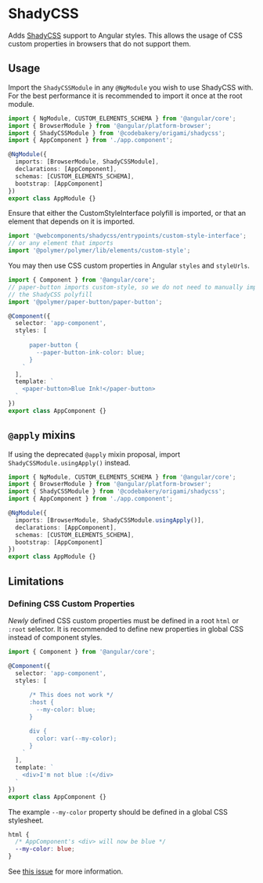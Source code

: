 # ShadyCSS

Adds [ShadyCSS](https://github.com/webcomponents/shadycss) support to Angular styles. This allows the usage of CSS custom properties in browsers that do not support them.

## Usage

Import the `ShadyCSSModule` in any `@NgModule` you wish to use ShadyCSS with. For the best performance it is recommended to import it once at the root module.

```ts
import { NgModule, CUSTOM_ELEMENTS_SCHEMA } from '@angular/core';
import { BrowserModule } from '@angular/platform-browser';
import { ShadyCSSModule } from '@codebakery/origami/shadycss';
import { AppComponent } from './app.component';

@NgModule({
  imports: [BrowserModule, ShadyCSSModule],
  declarations: [AppComponent],
  schemas: [CUSTOM_ELEMENTS_SCHEMA],
  bootstrap: [AppComponent]
})
export class AppModule {}
```

Ensure that either the CustomStyleInterface polyfill is imported, or that an element that depends on it is imported.

```ts
import '@webcomponents/shadycss/entrypoints/custom-style-interface';
// or any element that imports
import '@polymer/polymer/lib/elements/custom-style';
```

You may then use CSS custom properties in Angular `styles` and `styleUrls`.

```ts
import { Component } from '@angular/core';
// paper-button imports custom-style, so we do not need to manually import
// the ShadyCSS polyfill
import '@polymer/paper-button/paper-button';

@Component({
  selector: 'app-component',
  styles: [
    `
      paper-button {
        --paper-button-ink-color: blue;
      }
    `
  ],
  template: `
    <paper-button>Blue Ink!</paper-button>
  `
})
export class AppComponent {}
```

## `@apply` mixins

If using the deprecated `@apply` mixin proposal, import `ShadyCSSModule.usingApply()` instead.

```ts
import { NgModule, CUSTOM_ELEMENTS_SCHEMA } from '@angular/core';
import { BrowserModule } from '@angular/platform-browser';
import { ShadyCSSModule } from '@codebakery/origami/shadycss';
import { AppComponent } from './app.component';

@NgModule({
  imports: [BrowserModule, ShadyCSSModule.usingApply()],
  declarations: [AppComponent],
  schemas: [CUSTOM_ELEMENTS_SCHEMA],
  bootstrap: [AppComponent]
})
export class AppModule {}
```

## Limitations

### Defining CSS Custom Properties

_Newly_ defined CSS custom properties must be defined in a root `html` or `:root` selector. It is recommended to define new properties in global CSS instead of component styles.

```ts
import { Component } from '@angular/core';

@Component({
  selector: 'app-component',
  styles: [
    `
      /* This does not work */
      :host {
        --my-color: blue;
      }

      div {
        color: var(--my-color);
      }
    `
  ],
  template: `
    <div>I'm not blue :(</div>
  `
})
export class AppComponent {}
```

The example `--my-color` property should be defined in a global CSS stylesheet.

```css
html {
  /* AppComponent's <div> will now be blue */
  --my-color: blue;
}
```

See [this issue](https://github.com/webcomponents/shadycss/issues/75) for more information.
